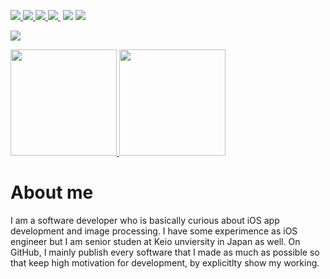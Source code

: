 [![](https://img.shields.io/twitter/follow/fummicc1?label=Twitter&logo=twitter&style=flat)
](http://twitter.com/fummicc1)
[![](https://img.shields.io/github/followers/fummicc1?label=follow&logo=github&style=flat)
](https://github.com/fummicc1)
[![](https://qiita-badge.apiapi.app/s/fummicc1_dev/posts.svg)
](http://qiita.com/fummicc1_dev)
[![](https://qiita-badge.apiapi.app/s/fummicc1_dev/contributions.svg)
](http://qiita.com/fummicc1_dev)
[![]()]()
[![](https://zenn.badge.nikaera.com/s/fummicc1/articles?style=plastic)](https://zenn.dev/fummicc1/articles)
[![](https://zenn.badge.nikaera.com/s/fummicc1/likes?style=plastic)](https://zenn.dev/fummicc1)


![](https://github-profile-summary-cards.vercel.app/api/cards/profile-details?username=fummicc1&theme=dracula)

<p>
<a href="https://github.com/fummicc1">
  <img height="170px" src="https://github-readme-stats.vercel.app/api?username=fummicc1&count_private=true&show_icons=true&theme=dracula" />
</a>
<a href="https://github.com/fummicc1">
  <img height="170px" src="https://github-readme-stats.vercel.app/api/top-langs/?username=fummicc1&layout=compact&theme=dracula" />
</a>
</p>

<h1> About me </h1>
<p>
I am a software developer who is basically curious about iOS app development and image processing. I have some experimence as iOS engineer but I am senior studen at Keio unviersity in Japan as well.
On GitHub, I mainly publish every software that I made as much as possible so that keep high motivation for development, by explicitlty show my working.
  </p>
